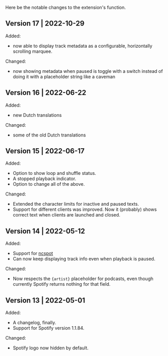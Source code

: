 Here be the notable changes to the extension's function.

## Version 17 | 2022-10-29

Added:

- now able to display track metadata as a configurable, horizontally scrolling marquee.

Changed:

- now showing metadata when paused is toggle with a switch instead of doing it with a placeholder string like a caveman

## Version 16 | 2022-06-22

Added:

- new Dutch translations

Changed:

- some of the old Dutch translations

## Version 15 | 2022-06-17

Added:

- Option to show loop and shuffle status.
- A stopped playback indicator.
- Option to change all of the above.

Changed:

- Extended the character limits for inactive and paused texts.
- Support for different clients was improved. Now it (probably) shows correct text when clients are launched and closed. 

## Version 14 | 2022-05-12

Added:

- Support for [ncspot](https://github.com/hrkfdn/ncspot)
- Can now keep displaying track info even when playback is paused.

Changed:

- Now respects the `{artist}` placeholder for podcasts, even though currently Spotify returns nothing for that field.

## Version 13 | 2022-05-01

Added:

- A changelog, finally.
- Support for Spotify version 1.1.84.

Changed:

- Spotify logo now hidden by default.
